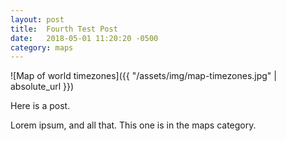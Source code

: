 ```yaml
---
layout: post
title:  Fourth Test Post
date:   2018-05-01 11:20:20 -0500
category: maps
---
```


![Map of world timezones]({{ "/assets/img/map-timezones.jpg" | absolute_url }})

Here is a post.

Lorem ipsum, and all that. This one is in the maps category.